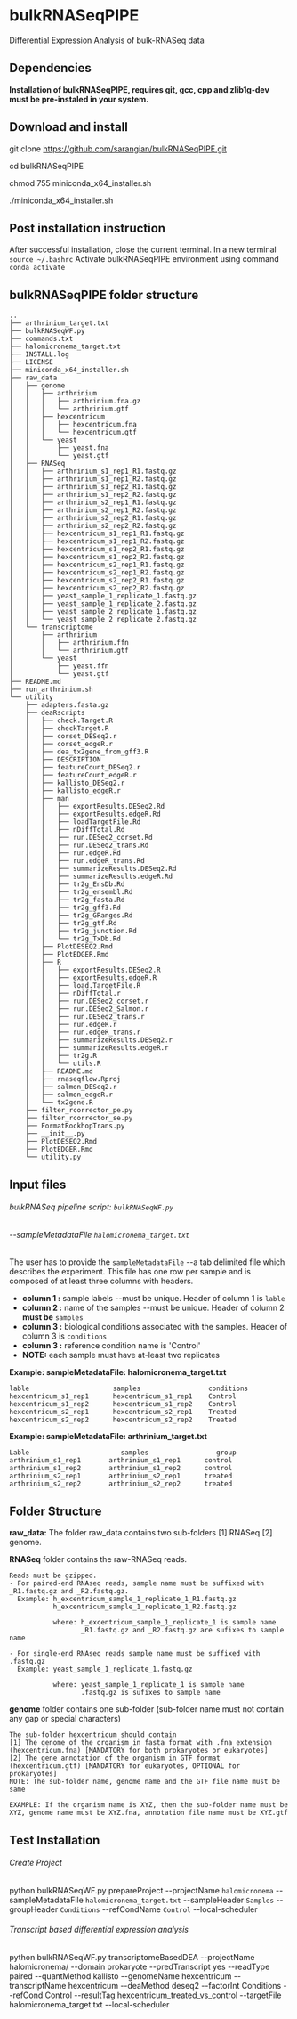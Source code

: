 # bulkRNASeqPIPE
Differential Expression Analysis of bulk-RNASeq data


## Dependencies

**Installation of bulkRNASeqPIPE, requires git, gcc, cpp and zlib1g-dev must be pre-instaled in your system.**


## Download and install

git   clone   https://github.com/sarangian/bulkRNASeqPIPE.git

cd  bulkRNASeqPIPE

chmod  755  miniconda_x64_installer.sh

./miniconda_x64_installer.sh

## Post installation instruction

After successful installation, close the current terminal. 
In a new terminal `source ~/.bashrc`
Activate bulkRNASeqPIPE environment using command `conda activate`

## bulkRNASeqPIPE folder structure
```
..
├── arthrinium_target.txt
├── bulkRNASeqWF.py
├── commands.txt
├── halomicronema_target.txt
├── INSTALL.log
├── LICENSE
├── miniconda_x64_installer.sh
├── raw_data
│   ├── genome
│   │   ├── arthrinium
│   │   │   ├── arthrinium.fna.gz
│   │   │   └── arthrinium.gtf
│   │   ├── hexcentricum
│   │   │   ├── hexcentricum.fna
│   │   │   └── hexcentricum.gtf
│   │   └── yeast
│   │       ├── yeast.fna
│   │       └── yeast.gtf
│   ├── RNASeq
│   │   ├── arthrinium_s1_rep1_R1.fastq.gz
│   │   ├── arthrinium_s1_rep1_R2.fastq.gz
│   │   ├── arthrinium_s1_rep2_R1.fastq.gz
│   │   ├── arthrinium_s1_rep2_R2.fastq.gz
│   │   ├── arthrinium_s2_rep1_R1.fastq.gz
│   │   ├── arthrinium_s2_rep1_R2.fastq.gz
│   │   ├── arthrinium_s2_rep2_R1.fastq.gz
│   │   ├── arthrinium_s2_rep2_R2.fastq.gz
│   │   ├── hexcentricum_s1_rep1_R1.fastq.gz
│   │   ├── hexcentricum_s1_rep1_R2.fastq.gz
│   │   ├── hexcentricum_s1_rep2_R1.fastq.gz
│   │   ├── hexcentricum_s1_rep2_R2.fastq.gz
│   │   ├── hexcentricum_s2_rep1_R1.fastq.gz
│   │   ├── hexcentricum_s2_rep1_R2.fastq.gz
│   │   ├── hexcentricum_s2_rep2_R1.fastq.gz
│   │   ├── hexcentricum_s2_rep2_R2.fastq.gz
│   │   ├── yeast_sample_1_replicate_1.fastq.gz
│   │   ├── yeast_sample_1_replicate_2.fastq.gz
│   │   ├── yeast_sample_2_replicate_1.fastq.gz
│   │   └── yeast_sample_2_replicate_2.fastq.gz
│   └── transcriptome
│       ├── arthrinium
│       │   ├── arthrinium.ffn
│       │   └── arthrinium.gtf
│       └── yeast
│           ├── yeast.ffn
│           └── yeast.gtf
├── README.md
├── run_arthrinium.sh
└── utility
    ├── adapters.fasta.gz
    ├── deaRscripts
    │   ├── check.Target.R
    │   ├── checkTarget.R
    │   ├── corset_DESeq2.r
    │   ├── corset_edgeR.r
    │   ├── dea_tx2gene_from_gff3.R
    │   ├── DESCRIPTION
    │   ├── featureCount_DESeq2.r
    │   ├── featureCount_edgeR.r
    │   ├── kallisto_DESeq2.r
    │   ├── kallisto_edgeR.r
    │   ├── man
    │   │   ├── exportResults.DESeq2.Rd
    │   │   ├── exportResults.edgeR.Rd
    │   │   ├── loadTargetFile.Rd
    │   │   ├── nDiffTotal.Rd
    │   │   ├── run.DESeq2_corset.Rd
    │   │   ├── run.DESeq2_trans.Rd
    │   │   ├── run.edgeR.Rd
    │   │   ├── run.edgeR_trans.Rd
    │   │   ├── summarizeResults.DESeq2.Rd
    │   │   ├── summarizeResults.edgeR.Rd
    │   │   ├── tr2g_EnsDb.Rd
    │   │   ├── tr2g_ensembl.Rd
    │   │   ├── tr2g_fasta.Rd
    │   │   ├── tr2g_gff3.Rd
    │   │   ├── tr2g_GRanges.Rd
    │   │   ├── tr2g_gtf.Rd
    │   │   ├── tr2g_junction.Rd
    │   │   └── tr2g_TxDb.Rd
    │   ├── PlotDESEQ2.Rmd
    │   ├── PlotEDGER.Rmd
    │   ├── R
    │   │   ├── exportResults.DESeq2.R
    │   │   ├── exportResults.edgeR.R
    │   │   ├── load.TargetFile.R
    │   │   ├── nDiffTotal.r
    │   │   ├── run.DESeq2_corset.r
    │   │   ├── run.DESeq2_Salmon.r
    │   │   ├── run.DESeq2_trans.r
    │   │   ├── run.edgeR.r
    │   │   ├── run.edgeR_trans.r
    │   │   ├── summarizeResults.DESeq2.r
    │   │   ├── summarizeResults.edgeR.r
    │   │   ├── tr2g.R
    │   │   └── utils.R
    │   ├── README.md
    │   ├── rnaseqflow.Rproj
    │   ├── salmon_DESeq2.r
    │   ├── salmon_edgeR.r
    │   └── tx2gene.R
    ├── filter_rcorrector_pe.py
    ├── filter_rcorrector_se.py
    ├── FormatRockhopTrans.py
    ├── __init__.py
    ├── PlotDESEQ2.Rmd
    ├── PlotEDGER.Rmd
    └── utility.py

```
## Input files
###### bulkRNASeq pipeline script: `bulkRNASeqWF.py`
###### --sampleMetadataFile `halomicronema_target.txt`

The user has to provide the `sampleMetadataFile` --a tab delimited file which describes the experiment. 
This file has one row per sample and is composed of at least three columns with headers. 
- **column 1 :** sample labels --must be unique. Header of column 1 is `lable`
- **column 2 :** name of the samples --must be unique. Header of column 2 **must be** `samples`
- **column 3 :** biological conditions associated with the samples. Header of column 3 is `conditions`
- **column 3 :** reference condition name is 'Control'
- **NOTE:** each sample must have at-least two replicates

**Example: sampleMetadataFile: halomicronema_target.txt**
```
lable	                  samples                 conditions
hexcentricum_s1_rep1	  hexcentricum_s1_rep1	  Control
hexcentricum_s1_rep2	  hexcentricum_s1_rep2	  Control
hexcentricum_s2_rep1	  hexcentricum_s2_rep1	  Treated
hexcentricum_s2_rep2	  hexcentricum_s2_rep2	  Treated
```

**Example: sampleMetadataFile: arthrinium_target.txt**
```
Lable	                    samples	                group
arthrinium_s1_rep1	     arthrinium_s1_rep1	     control
arthrinium_s1_rep2	     arthrinium_s1_rep2	     control
arthrinium_s2_rep1	     arthrinium_s2_rep1	     treated
arthrinium_s2_rep2	     arthrinium_s2_rep2	     treated
```

## Folder Structure
**raw_data:** The folder raw_data contains two sub-folders [1] RNASeq [2] genome.

**RNASeq** folder contains the raw-RNASeq reads. 
```
Reads must be gzipped. 
- For paired-end RNAseq reads, sample name must be suffixed with _R1.fastq.gz and _R2.fastq.gz. 
  Example: h_excentricum_sample_1_replicate_1_R1.fastq.gz 
           h_excentricum_sample_1_replicate_1_R2.fastq.gz
           
           where: h_excentricum_sample_1_replicate_1 is sample name
                  _R1.fastq.gz and _R2.fastq.gz are sufixes to sample name
       
- For single-end RNAseq reads sample name must be suffixed with .fastq.gz
  Example: yeast_sample_1_replicate_1.fastq.gz
  
           where: yeast_sample_1_replicate_1 is sample name
                  .fastq.gz is sufixes to sample name
```
**genome** folder contains one sub-folder (sub-folder name must not contain any gap or special characters)
```
The sub-folder hexcentricum should contain 
[1] The genome of the organism in fasta format with .fna extension (hexcentricum.fna) [MANDATORY for both prokaryotes or eukaryotes]
[2] The gene annotation of the organism in GTF format (hexcentricum.gtf) [MANDATORY for eukaryotes, OPTIONAL for prokaryotes]
NOTE: The sub-folder name, genome name and the GTF file name must be same

EXAMPLE: If the organism name is XYZ, then the sub-folder name must be XYZ, genome name must be XYZ.fna, annotation file name must be XYZ.gtf
```
## Test Installation

###### Create Project
python bulkRNASeqWF.py prepareProject --projectName `halomicronema` --sampleMetadataFile `halomicronema_target.txt` --sampleHeader `Samples` --groupHeader `Conditions` --refCondName `Control` --local-scheduler


###### Transcript based differential expression analysis
python bulkRNASeqWF.py transcriptomeBasedDEA --projectName halomicronema/ --domain prokaryote --predTranscript yes --readType paired --quantMethod kallisto --genomeName hexcentricum --transcriptName hexcentricum --deaMethod deseq2 --factorInt Conditions --refCond Control --resultTag hexcentricum_treated_vs_control --targetFile halomicronema_target.txt --local-scheduler
